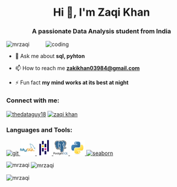 <h1 align="center">Hi 👋, I'm Zaqi Khan</h1>
<h3 align="center">A passionate Data Analysis student from India</h3>

<img align="right" alt="coding" width="400" src="https://cdn.dribbble.com/users/926537/screenshots/4502924/media/18181eb39eec9784db256e246954adba.gif">  

<p align="left"> <img src="https://komarev.com/ghpvc/?username=mrzaqi&label=Profile%20views&color=0e75b6&style=flat" alt="mrzaqi" /> </p>

- 💬 Ask me about **sql, pyhton**

- 📫 How to reach me **zakikhan03984@gmail.com**

- ⚡ Fun fact **my mind works at its best at night**

<h3 align="left">Connect with me:</h3>
<p align="left">
<a href="https://twitter.com/thedataguy18" target="blank"><img align="center" src="https://raw.githubusercontent.com/rahuldkjain/github-profile-readme-generator/master/src/images/icons/Social/twitter.svg" alt="thedataguy18" height="30" width="40" /></a>
<a href="https://linkedin.com/in/zaqi khan" target="blank"><img align="center" src="https://raw.githubusercontent.com/rahuldkjain/github-profile-readme-generator/master/src/images/icons/Social/linked-in-alt.svg" alt="zaqi khan" height="30" width="40" /></a>
</p>

<h3 align="left">Languages and Tools:</h3>
<p align="left"> <a href="https://git-scm.com/" target="_blank" rel="noreferrer"> <img src="https://www.vectorlogo.zone/logos/git-scm/git-scm-icon.svg" alt="git" width="40" height="40"/> </a> <a href="https://www.mysql.com/" target="_blank" rel="noreferrer"> <img src="https://raw.githubusercontent.com/devicons/devicon/master/icons/mysql/mysql-original-wordmark.svg" alt="mysql" width="40" height="40"/> </a> <a href="https://pandas.pydata.org/" target="_blank" rel="noreferrer"> <img src="https://raw.githubusercontent.com/devicons/devicon/2ae2a900d2f041da66e950e4d48052658d850630/icons/pandas/pandas-original.svg" alt="pandas" width="40" height="40"/> </a> <a href="https://www.postgresql.org" target="_blank" rel="noreferrer"> <img src="https://raw.githubusercontent.com/devicons/devicon/master/icons/postgresql/postgresql-original-wordmark.svg" alt="postgresql" width="40" height="40"/> </a> <a href="https://www.python.org" target="_blank" rel="noreferrer"> <img src="https://raw.githubusercontent.com/devicons/devicon/master/icons/python/python-original.svg" alt="python" width="40" height="40"/> </a> <a href="https://seaborn.pydata.org/" target="_blank" rel="noreferrer"> <img src="https://seaborn.pydata.org/_images/logo-mark-lightbg.svg" alt="seaborn" width="40" height="40"/> </a> </p>

<p><img align="left" src="https://github-readme-stats.vercel.app/api/top-langs?username=mrzaqi&show_icons=true&locale=en&layout=compact" alt="mrzaqi" /></p>

<p>&nbsp;<img align="center" src="https://github-readme-stats.vercel.app/api?username=mrzaqi&show_icons=true&locale=en" alt="mrzaqi" /></p>

<p><img align="center" src="https://github-readme-streak-stats.herokuapp.com/?user=mrzaqi&" alt="mrzaqi" /></p>
